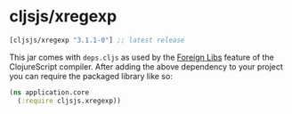 # cljsjs/xregexp

[](dependency)
```clojure
[cljsjs/xregexp "3.1.1-0"] ;; latest release
```
[](/dependency)

This jar comes with `deps.cljs` as used by the [Foreign Libs][flibs] feature
of the ClojureScript compiler. After adding the above dependency to your project
you can require the packaged library like so:

```clojure
(ns application.core
  (:require cljsjs.xregexp))
```

[flibs]: https://clojurescript.org/reference/packaging-foreign-deps
